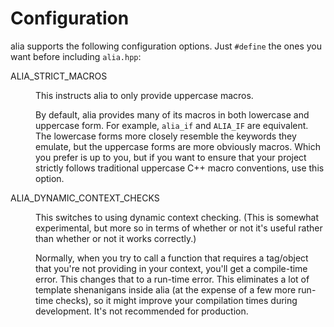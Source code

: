 Configuration
=============

alia supports the following configuration options. Just `#define` the ones you
want before including `alia.hpp`:

<dl>

<dt>ALIA_STRICT_MACROS</dt><dd>

This instructs alia to only provide uppercase macros.

By default, alia provides many of its macros in both lowercase and uppercase
form. For example, `alia_if` and `ALIA_IF` are equivalent. The lowercase forms
more closely resemble the keywords they emulate, but the uppercase forms are
more obviously macros. Which you prefer is up to you, but if you want to ensure
that your project strictly follows traditional uppercase C++ macro conventions,
use this option.

</dd>

<dt>ALIA_DYNAMIC_CONTEXT_CHECKS</dt><dd>

This switches to using dynamic context checking. (This is somewhat experimental,
but more so in terms of whether or not it's useful rather than whether or not it
works correctly.)

Normally, when you try to call a function that requires a tag/object that you're
not providing in your context, you'll get a compile-time error. This changes
that to a run-time error. This eliminates a lot of template shenanigans inside
alia (at the expense of a few more run-time checks), so it might improve your
compilation times during development. It's not recommended for production.

</dd>

</dl>
